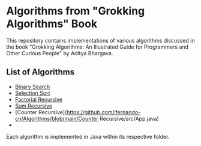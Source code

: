 # Algorithms from "Grokking Algorithms" Book

This repository contains implementations of various algorithms discussed in the book "Grokking Algorithms: An Illustrated Guide for Programmers and Other Curious People" by Aditya Bhargava.

## List of Algorithms

- [Binary Search](https://github.com/lfernando-cn/Algorithms/blob/main/Binary_Search/src/App.java)
- [Selection Sort](https://github.com/lfernando-cn/Algorithms/blob/main/Selection_Sort/src/App.java)
- [Factorial Recursive](https://github.com/lfernando-cn/Algorithms/blob/main/Factorial_Recursive/src/App.java)
- [Sum Recursive](https://github.com/lfernando-cn/Algorithms/blob/main/Sum_Recursive/src/App.java)
- [Counter Recursive](https://github.com/lfernando-cn/Algorithms/blob/main/Counter Recursive/src/App.java)
- <!-- Add more as you implement -->

Each algorithm is implemented in Java within its respective folder.

